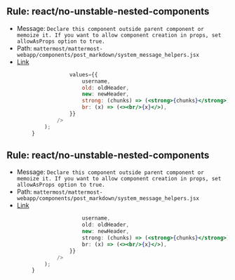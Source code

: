 ## Rule: react/no-unstable-nested-components
- Message: `Declare this component outside parent component or memoize it. If you want to allow component creation in props, set allowAsProps option to true.`
- Path: `mattermost/mattermost-webapp/components/post_markdown/system_message_helpers.jsx`
- [Link](https://github.com/mattermost/mattermost-webapp/blob/HEAD/components/post_markdown/system_message_helpers.jsx#L197-L197)
```jsx
                    values={{
                        username,
                        old: oldHeader,
                        new: newHeader,
                        strong: (chunks) => (<strong>{chunks}</strong>),
                        br: (x) => (<><br/>{x}</>),
                    }}
                />
            );
        }
```

## Rule: react/no-unstable-nested-components
- Message: `Declare this component outside parent component or memoize it. If you want to allow component creation in props, set allowAsProps option to true.`
- Path: `mattermost/mattermost-webapp/components/post_markdown/system_message_helpers.jsx`
- [Link](https://github.com/mattermost/mattermost-webapp/blob/HEAD/components/post_markdown/system_message_helpers.jsx#L198-L198)
```jsx
                        username,
                        old: oldHeader,
                        new: newHeader,
                        strong: (chunks) => (<strong>{chunks}</strong>),
                        br: (x) => (<><br/>{x}</>),
                    }}
                />
            );
        }

```
